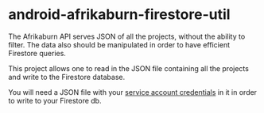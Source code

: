 # android-afrikaburn-firestore-util

The Afrikaburn API serves JSON of all the projects, without the ability to filter. The data also should be manipulated in order to have efficient Firestore queries. 

This project allows one to read in the JSON file containing all the projects and write to the Firestore database.

You will need a JSON file with your [service account credentials](https://cloud.google.com/iam/docs/creating-managing-service-account-keys) in it in order to write to your Firestore db.